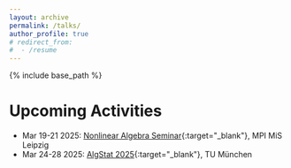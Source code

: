 ```yaml
---
layout: archive
permalink: /talks/
author_profile: true
# redirect_from:
#  - /resume
---
```


{% include base_path %}

Upcoming Activities
======
* Mar 19-21 2025: [Nonlinear Algebra Seminar](https://www.mis.mpg.de/de/events/event/convex-compact-mle-sets-in-high-dimensional-space){:target="_blank"}, MPI MiS Leipzig
* Mar 24-28 2025: [AlgStat 2025](https://sites.google.com/view/algstat2025/){:target="_blank"}, TU München
